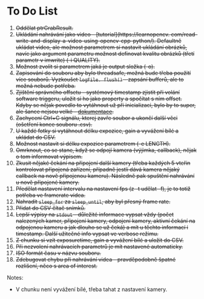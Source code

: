# To Do List

1. ~~Oddělat ptrGrabResult.~~
2. ~~Ukládání nahrávání jako video - [tutorial](https://learnopencv.
   com/read-write-and-display-a-video-using-opencv-cpp-python/). Defaultně ukládat video, ale možnost parametrem si
   nastavit ukládání obrázků, navíc jako argument parametru možnost definovat kvalitu obrázků (třetí parametr v
   imwrite) (-i QUALITY).~~
3. ~~Možnost zvolit si parametrem jaká je output složka (-o).~~
4. ~~Zapisování do souboru aby bylo threadsafe, možná bude třeba použití více souborů.
   Vyzkoušet `logFile. flush()` - zapsání bufferů, ale to možná nebude potřeba.~~
5. ~~Zjištění správného offsetu - systémový timestamp zjistit při volání software triggeru, uložit si ho jako property a
   spočítat s ním offset. Kdyby se nějak povedlo to vytáhnout už při inicializaci, bylo by to super, ale šance nejsou
   velké - [dokumentace](https://docs.baslerweb.com/timestamp).~~
6. ~~Zachycení Ctrl+C signálu, kterej zavře soubor a ukončí další věci (ošetření konce souboru .csv).~~
7. ~~U každé fotky si vytáhnout délku expozice, gain a vyvážení bílé a ukládat do CSV.~~
8. ~~Možnost nastavit si délku expozice parametrem (-e LENGTH).~~
9. ~~Omrknout, co se stane, když se odpojí kamera (výjimka, callback), nějak o tom informovat výpisem.~~
10. ~~Zkusit nějaké čekání na připojení další kamery (třeba každých 5 vteřin kontrolovat připojená zařízení, případně
    jestli dává kamera nějaký callback na nově připojenou kameru). Následně pak spuštění nahrávání u nově připojené
    kamery.~~
11. ~~Předělat nastavení intervalu na nastavení fps (z -t udělat -f), je to totiž potřeba ve framerate videa.~~
12. ~~Nahradit `sleep_for` za `sleep_until`, aby byl přesný frame rate.~~
13. ~~Přidat do CSV čítač snímků.~~
14. ~~Lepší výpisy na `stdout` - důležité informace vypsat vždy (počet nalezených kamer, připojení kamery, odpojení 
    kamery, aktivní čekání na odpojenou kameru a jak dlouho se už čeká) a mít u těchto informací i timestamp. Další 
    užitečné info vypsat ve verbose režimu.~~
15. ~~Z chunku si vzít exposuretime, gain a vyvážení bílé a uložit do CSV.~~
16. ~~Při nezvolení nahrávacích parametrů je mít nastavené automaticky.~~
17. ~~ISO formát času v názvu souboru.~~
18. ~~Zdebugovat chybu při nahrávání videa - pravděpodobně špatné rozlišení, něco s area of interest.~~

Notes:
* V chunku není vyvážení bílé, třeba tahat z nastavení kamery.
